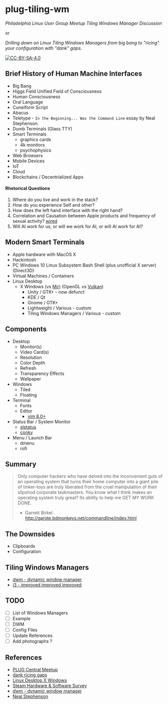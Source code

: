 plug-tiling-wm
===
*Philadelphia Linux User Group Meetup Tiling Windows Manager Discussion*

or

*Drilling down on Linux Tiling Windows Managers from big bang to "ricing" your configuration with "dank" gaps.*

[![CC-BY-SA-4.0](https://licensebuttons.net/l/by-sa/4.0/88x31.png)](https://creativecommons.org/licenses/by-sa/4.0/legalcode)

## Brief History of Human Machine Interfaces
* Big Bang
* Higgs Field Unified Field of Consciousness
* Human Consciousness
* Oral Language
* Cuneiform Script
* Abacus
* Teletype - `In the Beginning... Was the Command Line` essay by Neal Stephenson.
* Dumb Terminals (Glass TTY)
* Smart Terminals
  - graphics cards
  - 4k monitors
  - psychophysics
* Web Browsers
* Mobile Devices
* IoT
* Cloud
* Blockchains / Decentrialized Apps

#### Rhetorical Questions
1. Where do you live and work in the stack?
1. How do you experience Self and other?
1. How does the left hand interface with the right hand?
1. Correlation and Causation between Apple products and frequency of sexual activity? [wired](https://www.wired.com/2010/08/gadget-sex/)
1. Will AI work for us, or will we work for AI, or will AI work for AI?

## Modern Smart Terminals
* Apple hardware with MacOS X
* Hackintosh
* PC Windows 10 Linux Subsystem Bash Shell (plus unofficial X server) (Direct3D)
* Virtual Machines / Containers
* Linux Desktop
  - X Windows (vs [Mir](https://wiki.ubuntu.com/Mir/)) (OpenGL vs [Vulkan](https://en.wikipedia.org/wiki/Vulkan_(API)))
    + Unity / GTK+ - now defunct
    + KDE / Qt
    + Gnome / GTK+
    + Lightweight / Various - custom
    + Tiling Windows Managers / Various - custom

## Components
* Desktop
  - Monitor(s)
  - Video Card(s)
  - Resolution
  - Color Depth
  - Refresh
  - Transparency Effects
  - Wallpaper
* Windows
  - Tiled
  - Floating
* Terminal
  - Fonts
  - Editor
    + [vim 8.0+](https://github.com/vim/vim)
* Status Bar / System Monitor
  - [slstatus](https://github.com/drkhsh/slstatus)
  - [conky](https://github.com/brndnmtthws/conky)
* Menu / Launch Bar
  - dmenu
  - rofi

## Summary
> Only computer hackers who have delved into the inconvenient guts of
> an operating system that turns their home computer into a giant pile
> of tinker-toys are truly liberated from the cruel manipulation of their
> slipshod corporate taskmasters. You know what I think makes an operating
> system truly great? Its ability to help me GET MY WORK DONE.
> - Garrett Birkel http://garote.bdmonkeys.net/commandline/index.html

## The Downsides
* Clipboards
* Configuration

## Tiling Windows Managers
* [dwm - dynamic window manager](https://dwm.suckless.org/)
* [i3 - improved improved improved]()

## TODO
- [ ] List of Windows Managers
- [ ] Example
- [ ] DWM
- [ ] Config Files
- [ ] Update References
- [ ] Add photographs ?

## References
* [PLUG Central Meetup](https://www.meetup.com/Philadelphia-Linux-User-Group-Meetup/events/244971579/)
* [dank ricing gaps](https://www.youtube.com/results?search_query=tiling+dank+gaps+i3)
* [Linux Desktop X Windows](https://en.wikipedia.org/wiki/Comparison_of_X_Window_System_desktop_environments)
* [Steam Hardware & Software Survey](http://store.steampowered.com/hwsurvey#cat9)
* [dwm - dynamic window manager](https://dwm.suckless.org/)
* [Neal Stephenson](https://en.wikipedia.org/wiki/In_the_Beginning..._Was_the_Command_Line)
